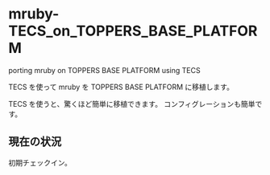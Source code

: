 # mruby-TECS_on_TOPPERS_BASE_PLATFORM
porting mruby on TOPPERS BASE PLATFORM using TECS

TECS を使って mruby を TOPPERS BASE PLATFORM に移植します。

TECS を使うと、驚くほど簡単に移植できます。
コンフィグレーションも簡単です。

## 現在の状況

初期チェックイン。


